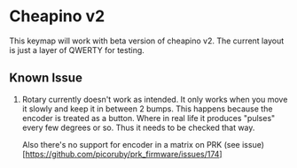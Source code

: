 # Cheapino v2

This keymap will work with beta version of cheapino v2. The current layout is just a layer of QWERTY for testing.

## Known Issue

1. Rotary currently doesn't work as intended.
   It only works when you move it slowly and keep it in between 2 bumps. This happens because the encoder is treated as a button. Where in real life it produces "pulses" every few degrees or so. Thus it needs to be checked that way.

   Also there's no support for encoder in a matrix on PRK (see issue)[https://github.com/picoruby/prk_firmware/issues/174]
